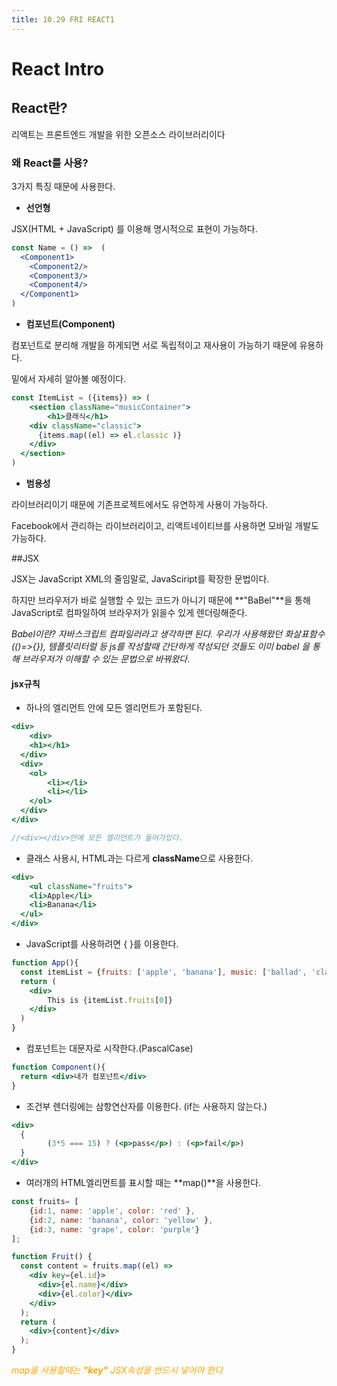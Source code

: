 ```yaml
---
title: 10.29 FRI REACT1
---
```


# React Intro

## React란?

리액트는 프론트엔드 개발을 위한 오픈소스 라이브러리이다

### 왜 React를 사용?

3가지 특징 때문에 사용한다.

- **선언형**

JSX(HTML + JavaScript) 를 이용해 명시적으로 표현이 가능하다.

```jsx
const Name = () =>  (
  <Component1>
    <Component2/>
    <Component3/>
    <Component4/>
  </Component1>
)
```



-  **컴포넌트(Component)**

컴포넌트로 분리해 개발을 하게되면 서로 독립적이고 재사용이 가능하기 때문에 유용하다.

밑에서 자세히 알아볼 예정이다.

```jsx
const ItemList = ({items}) => (
	<section className="musicContainer">
		<h1>클래식</h1>
    <div className="classic">
      {items.map((el) => el.classic )}
    </div>
  </section>
)
```



- **범용성**

라이브러리이기 때문에 기존프로젝트에서도 유연하게 사용이 가능하다.

Facebook에서 관리하는 라이브러리이고, 리액트네이티브를 사용하면 모바일 개발도 가능하다.



##JSX

JSX는 JavaScript XML의 줄임말로, JavaSciript를 확장한 문법이다.

하지만 브라우저가 바로 실행할 수 있는 코드가 아니기 때문에 **"BaBel"**을 통해 JavaScript로 컴파일하여 브라우저가 읽을수 있게 렌더링해준다.

*Babel이란? 자바스크립트 컴파일러라고 생각하면 된다. 우리가 사용해왔던 화살표함수(()=>{}), 템플릿리터럴 등 js를 작성할때 간단하게 작성되던 것들도 이미 babel 을 통해 브라우저가 이해할 수 있는 문법으로 바꿔왔다*.



#### jsx규칙

- 하나의 엘리먼트 안에 모든 엘리먼트가 포함된다.

```jsx
<div>
	<div>
    <h1></h1>
  </div>
  <div>
    <ol>
    	<li></li>
    	<li></li>
    </ol>
  </div>
</div>

//<div></div>안에 모든 엘리먼트가 들어가있다.
```

- 클래스 사용시, HTML과는 다르게 **className**으로 사용한다.

```jsx
<div>
	<ul className="fruits">
    <li>Apple</li>
    <li>Banana</li>
  </ul>
</div>
```

- JavaScript를 사용하려면 { }를 이용한다.

```jsx
function App(){
  const itemList = {fruits: ['apple', 'banana'], music: ['ballad', 'classic']}
  return (
  	<div>
    	This is {itemList.fruits[0]}
    </div>
  )
}
```

- 컴포넌트는 대문자로 시작한다.(PascalCase)

```jsx
function Component(){
  return <div>내가 컴포넌트</div>
}
```

- 조건부 렌더링에는 삼항연산자를 이용한다. (if는 사용하지 않는다.)

```jsx
<div>
  {
		(3*5 === 15) ? (<p>pass</p>) : (<p>fail</p>)
  }
</div>
```

- 여러개의 HTML엘리먼트를 표시할 때는 **map()**을 사용한다.

```jsx
const fruits= [
	{id:1, name: 'apple', color: 'red' },
	{id:2, name: 'banana', color: 'yellow' },
	{id:3, name: 'grape', color: 'purple'}
];

function Fruit() {
  const content = fruits.map((el) => 
  	<div key={el.id}>
      <div>{el.name}</div>
      <div>{el.color}</div>                         
    </div>
  );
  return (
    <div>{content}</div>
  );
}
```

<span style="color:orange">*map을 사용할때는 **"key"** JSX속성을 반드시 넣어야 한다*</span>


